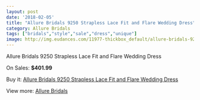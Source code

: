 ```yaml
---
layout: post
date: '2018-02-05'
title: "Allure Bridals 9250 Strapless Lace Fit and Flare Wedding Dress"
category: Allure Bridals
tags: ["bridals","style","sale","dress","unique"]
image: http://img.eudances.com/11977-thickbox_default/allure-bridals-9250-strapless-lace-fit-and-flare-wedding-dress.jpg
---
```

Allure Bridals 9250 Strapless Lace Fit and Flare Wedding Dress

On Sales: **$401.99**
<a href="https://www.eudances.com/en/allure-bridals/3749-allure-bridals-9250-strapless-lace-fit-and-flare-wedding-dress.html"><amp-img layout="responsive" width="600" height="600" src="//img.eudances.com/11977-thickbox_default/allure-bridals-9250-strapless-lace-fit-and-flare-wedding-dress.jpg" alt="Allure Bridals 9250 Strapless Lace Fit and Flare Wedding Dress 0" /></a>
<a href="https://www.eudances.com/en/allure-bridals/3749-allure-bridals-9250-strapless-lace-fit-and-flare-wedding-dress.html"><amp-img layout="responsive" width="600" height="600" src="//img.eudances.com/11980-thickbox_default/allure-bridals-9250-strapless-lace-fit-and-flare-wedding-dress.jpg" alt="Allure Bridals 9250 Strapless Lace Fit and Flare Wedding Dress 1" /></a>
<a href="https://www.eudances.com/en/allure-bridals/3749-allure-bridals-9250-strapless-lace-fit-and-flare-wedding-dress.html"><amp-img layout="responsive" width="600" height="600" src="//img.eudances.com/11979-thickbox_default/allure-bridals-9250-strapless-lace-fit-and-flare-wedding-dress.jpg" alt="Allure Bridals 9250 Strapless Lace Fit and Flare Wedding Dress 2" /></a>
<a href="https://www.eudances.com/en/allure-bridals/3749-allure-bridals-9250-strapless-lace-fit-and-flare-wedding-dress.html"><amp-img layout="responsive" width="600" height="600" src="//img.eudances.com/11978-thickbox_default/allure-bridals-9250-strapless-lace-fit-and-flare-wedding-dress.jpg" alt="Allure Bridals 9250 Strapless Lace Fit and Flare Wedding Dress 3" /></a>

Buy it: [Allure Bridals 9250 Strapless Lace Fit and Flare Wedding Dress](https://www.eudances.com/en/allure-bridals/3749-allure-bridals-9250-strapless-lace-fit-and-flare-wedding-dress.html "Allure Bridals 9250 Strapless Lace Fit and Flare Wedding Dress")

View more: [Allure Bridals](https://www.eudances.com/en/2-allure-bridals "Allure Bridals")